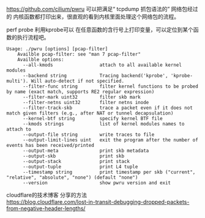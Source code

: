 https://github.com/cilium/pwru
可以把满足“ tcpdump 抓包语法的”  网络包经过的 内核函数都打印出来，很直观的看到内核里面处理这个网络包的流程。

perf probe  利用kprobe可以 在任意函数的含行号上打印变量，可以定位到某个函数的执行流程吧。
```text
Usage: ./pwru [options] [pcap-filter]
    Availble pcap-filter: see "man 7 pcap-filter"
    Availble options:
      --all-kmods                 attach to all available kernel modules
      --backend string            Tracing backend('kprobe', 'kprobe-multi'). Will auto-detect if not specified.
      --filter-func string        filter kernel functions to be probed by name (exact match, supports RE2 regular expression)
      --filter-mark uint32        filter skb mark
      --filter-netns uint32       filter netns inode
      --filter-track-skb          trace a packet even if it does not match given filters (e.g., after NAT or tunnel decapsulation)
      --kernel-btf string         specify kernel BTF file
      --kmods strings             list of kernel modules names to attach to
      --output-file string        write traces to file
      --output-limit-lines uint   exit the program after the number of events has been received/printed
      --output-meta               print skb metadata
      --output-skb                print skb
      --output-stack              print stack
      --output-tuple              print L4 tuple
      --timestamp string          print timestamp per skb ("current", "relative", "absolute", "none") (default "none")
      --version                   show pwru version and exit

```

cloudflare的技术博客 分享的方法   
https://blog.cloudflare.com/lost-in-transit-debugging-dropped-packets-from-negative-header-lengths/

